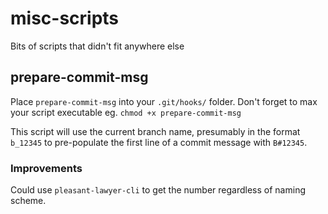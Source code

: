 # misc-scripts
Bits of scripts that didn't fit anywhere else

## prepare-commit-msg
Place `prepare-commit-msg` into your `.git/hooks/` folder. Don't forget to max your script executable eg. `chmod +x prepare-commit-msg`

This script will use the current branch name, presumably in the format `b_12345` to pre-populate the first line of a commit message with `B#12345`.

### Improvements
Could use `pleasant-lawyer-cli` to get the number regardless of naming scheme.
